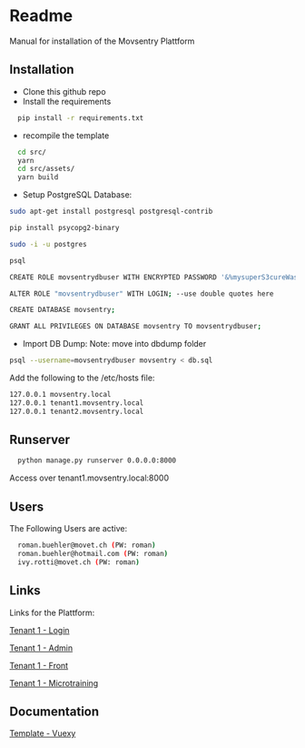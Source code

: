 
# Readme

Manual for installation of the Movsentry Plattform




## Installation

- Clone this github repo
- Install the requirements
```bash
  pip install -r requirements.txt
```

- recompile the template
```bash
  cd src/
  yarn
  cd src/assets/
  yarn build
```

- Setup PostgreSQL Database:
```bash
sudo apt-get install postgresql postgresql-contrib

pip install psycopg2-binary

sudo -i -u postgres

psql

CREATE ROLE movsentrydbuser WITH ENCRYPTED PASSWORD '&%mysuperS3cureWasswordthatc4ndiff!culh4ck3rsBruteforce!hehe$';

ALTER ROLE "movsentrydbuser" WITH LOGIN; --use double quotes here

CREATE DATABASE movsentry;

GRANT ALL PRIVILEGES ON DATABASE movsentry TO movsentrydbuser;
```

- Import DB Dump:
Note: move into dbdump folder
```bash
psql --username=movsentrydbuser movsentry < db.sql
```

Add the following to the /etc/hosts file:
```bash
127.0.0.1 movsentry.local
127.0.0.1 tenant1.movsentry.local
127.0.0.1 tenant2.movsentry.local
```
## Runserver

```bash
  python manage.py runserver 0.0.0.0:8000
```

Access over tenant1.movsentry.local:8000

## Users

The Following Users are active:

```bash
  roman.buehler@movet.ch (PW: roman) 
  roman.buehler@hotmail.com (PW: roman)
  ivy.rotti@movet.ch (PW: roman)
```


## Links

Links for the Plattform:

[Tenant 1 - Login](http://tenant1.movsentry.local:8000/login/)

[Tenant 1 - Admin](http://tenant1.movsentry.local:8000/dashboard/)

[Tenant 1 - Front](http://tenant1.movsentry.local:8000/front/landing)

[Tenant 1 - Microtraining](http://tenant1.movsentry.local:8000/front/microtraining/2)




## Documentation

[Template - Vuexy](https://demos.pixinvent.com/vuexy-html-admin-template/documentation/index.html)

